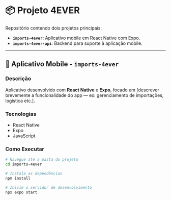 # 📦 Projeto 4EVER

Repositório contendo dois projetos principais:

- **`imports-4ever`**: Aplicativo mobile em React Native com Expo.
- **`imports-4ever-api`**: Backend para suporte à aplicação mobile.

---

## 📱 Aplicativo Mobile - `imports-4ever`

### Descrição

Aplicativo desenvolvido com **React Native** e **Expo**, focado em [descrever brevemente a funcionalidade do app — ex: gerenciamento de importações, logística etc.].

### Tecnologias

- React Native
- Expo
- JavaScript

### Como Executar

```bash
# Navegue até a pasta do projeto
cd imports-4ever

# Instale as dependências
npm install

# Inicie o servidor de desenvolvimento
npx expo start

